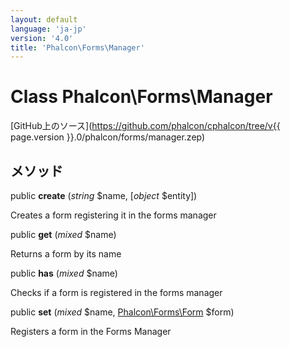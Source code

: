 ```yaml
---
layout: default
language: 'ja-jp'
version: '4.0'
title: 'Phalcon\Forms\Manager'
---
```

# Class **Phalcon\Forms\Manager**

[GitHub上のソース](https://github.com/phalcon/cphalcon/tree/v{{ page.version }}.0/phalcon/forms/manager.zep)

## メソッド

public **create** (*string* $name, [*object* $entity])

Creates a form registering it in the forms manager

public **get** (*mixed* $name)

Returns a form by its name

public **has** (*mixed* $name)

Checks if a form is registered in the forms manager

public **set** (*mixed* $name, [Phalcon\Forms\Form](Phalcon_Forms_Form) $form)

Registers a form in the Forms Manager